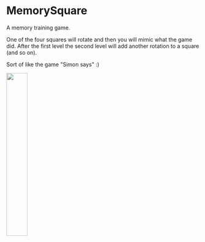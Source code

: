 # MemorySquare

A memory training game.

One of the four squares will rotate and then you will mimic what the game did.
After the first level the second level will add another rotation to a square (and so on).

Sort of like the game "Simon says" :)

<img src="https://cloud.githubusercontent.com/assets/1724431/22359273/1487a902-e446-11e6-9f8e-edafeb651737.png" width=33% >
